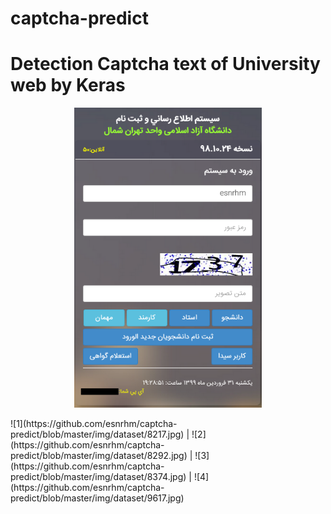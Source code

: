 # captcha-predict

# Detection Captcha text of University web by Keras

<p align="center">
  <img width="300" height="480" src="https://github.com/esnrhm/captcha-predict/blob/master/img/web.png">
</p>
![1](https://github.com/esnrhm/captcha-predict/blob/master/img/dataset/8217.jpg)  |  ![2](https://github.com/esnrhm/captcha-predict/blob/master/img/dataset/8292.jpg) | ![3](https://github.com/esnrhm/captcha-predict/blob/master/img/dataset/8374.jpg)  |  ![4](https://github.com/esnrhm/captcha-predict/blob/master/img/dataset/9617.jpg)
